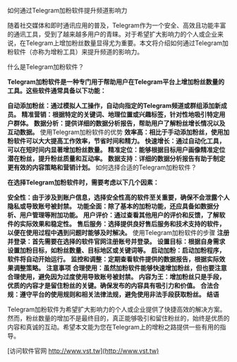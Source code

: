 如何通过Telegram加粉软件提升频道影响力

随着社交媒体和即时通讯应用的普及，Telegram作为一个安全、高效且功能丰富的通讯工具，受到了越来越多用户的青睐。对于希望扩大影响力的个人或企业来说，在Telegram上增加粉丝数量显得尤为重要。本文将介绍如何通过Telegram加粉软件（亦称为增粉工具）来提升频道的影响力。

什么是Telegram加粉软件？

**Telegram加粉软件是一种专门用于帮助用户在Telegram平台上增加粉丝数量的工具。这些软件通常具备以下功能：**

**自动添加粉丝：通过模拟人工操作，自动向指定的Telegram频道或群组添加新成员。**
**精准营销：根据特定的关键词、地理位置或兴趣标签，针对性地吸引特定用户群体。**
**数据分析：提供详细的数据分析报告，帮助用户了解粉丝增长情况以及互动数据。**
使用Telegram加粉软件的优势
**效率高：相比于手动添加粉丝，使用加粉软件可以大大提高工作效率，节省时间和精力。**
**快速增长：通过自动化工具，可以在短时间内显著增加粉丝数量。**
**精准定位：能够根据目标用户画像精准定位潜在粉丝，提升粉丝质量和互动率。**
**数据支持：详细的数据分析报告有助于制定更有效的内容策略和营销计划。**
如何选择合适的Telegram加粉软件？

**在选择Telegram加粉软件时，需要考虑以下几个因素：**

**安全性：由于涉及到账户信息，选择安全性高的软件至关重要，确保不会泄露个人隐私或导致账号被封禁。**
**功能全面：除了基本的加粉功能，还应具备如数据分析、用户管理等附加功能。**
**用户评价：通过查看其他用户的评价和反馈，了解软件的实际效果和稳定性。**
**售后服务：选择提供良好售后服务和技术支持的软件，以便在使用过程中遇到问题时能够及时解决。**
使用Telegram加粉软件的步骤
**注册并登录：首先需要在选择的软件官网注册账号并登录。**
**设置目标：根据自身需求设置加粉目标，如粉丝数量、目标地区或关键词等。**
**启动加粉：启动加粉程序，软件将自动开始运行。**
**监控和调整：定期查看软件提供的数据报告，根据实际效果调整策略。**
**注意事项**
**合理使用：虽然加粉软件能够快速增加粉丝，但也要注意合理使用，避免因为过度使用导致账号被封禁。**
**内容为王：增加粉丝只是手段，优质的内容才是留住粉丝的关键。确保发布的内容具有吸引力和价值。**
**合法合规：遵守平台的使用规则和相关法律法规，避免使用非法手段获取粉丝。**
**结语**

Telegram加粉软件为希望扩大影响力的个人或企业提供了快捷高效的解决方案。然而，粉丝数量的增加不是最终目的，真正能够吸引和留住粉丝的，始终是优质的内容和真诚的互动。希望本文能为您在Telegram上的增粉之路提供一些有用的指导。


[访问软件官网 http://www.vst.tw](http://www.vst.tw)
